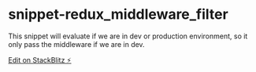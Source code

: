 # snippet-redux_middleware_filter

This snippet will evaluate if we are in dev or production environment, so it only pass the middleware if we are in dev.

[Edit on StackBlitz ⚡️](https://stackblitz.com/edit/js-bzsks3)
